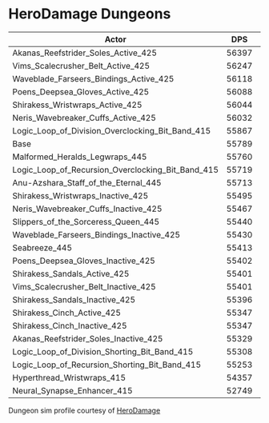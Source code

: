 # HeroDamage Dungeons
| Actor | DPS | Increase |
|---|:---:|:---:|
|Akanas_Reefstrider_Soles_Active_425|56397|1.09%|
|Vims_Scalecrusher_Belt_Active_425|56247|0.82%|
|Waveblade_Farseers_Bindings_Active_425|56118|0.59%|
|Poens_Deepsea_Gloves_Active_425|56088|0.53%|
|Shirakess_Wristwraps_Active_425|56044|0.46%|
|Neris_Wavebreaker_Cuffs_Active_425|56032|0.43%|
|Logic_Loop_of_Division_Overclocking_Bit_Band_415|55867|0.14%|
|Base|55789|0.00%|
|Malformed_Heralds_Legwraps_445|55760|-0.05%|
|Logic_Loop_of_Recursion_Overclocking_Bit_Band_415|55719|-0.13%|
|Anu-Azshara_Staff_of_the_Eternal_445|55713|-0.14%|
|Shirakess_Wristwraps_Inactive_425|55495|-0.53%|
|Neris_Wavebreaker_Cuffs_Inactive_425|55467|-0.58%|
|Slippers_of_the_Sorceress_Queen_445|55440|-0.63%|
|Waveblade_Farseers_Bindings_Inactive_425|55430|-0.65%|
|Seabreeze_445|55413|-0.67%|
|Poens_Deepsea_Gloves_Inactive_425|55402|-0.70%|
|Shirakess_Sandals_Active_425|55401|-0.70%|
|Vims_Scalecrusher_Belt_Inactive_425|55401|-0.70%|
|Shirakess_Sandals_Inactive_425|55396|-0.71%|
|Shirakess_Cinch_Active_425|55347|-0.79%|
|Shirakess_Cinch_Inactive_425|55347|-0.79%|
|Akanas_Reefstrider_Soles_Inactive_425|55329|-0.82%|
|Logic_Loop_of_Division_Shorting_Bit_Band_415|55308|-0.86%|
|Logic_Loop_of_Recursion_Shorting_Bit_Band_415|55253|-0.96%|
|Hyperthread_Wristwraps_415|54357|-2.57%|
|Neural_Synapse_Enhancer_415|52749|-5.45%|

 Dungeon sim profile courtesy of [HeroDamage](https://www.herodamage.com/)